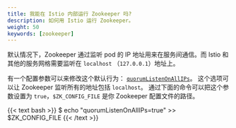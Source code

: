```yaml
---
title: 我能在 Istio 内部运行 Zookeeper 吗?
description: 如何用 Istio 运行 Zookeeper。
weight: 50
keywords: [zookeeper]
---
```


默认情况下，Zookeeper 通过监听 pod 的 IP 地址用来在服务间通信。而 Istio 和其他的服务网格需要监听在 `localhost` （`127.0.0.1`）地址上。

有一个配置参数可以来修改这个默认行为：
[`quorumListenOnAllIPs`](https://zookeeper.apache.org/doc/r3.5.7/zookeeperAdmin.html)。
这个选项可以让 Zookeeper 监听所有的地址包括 `localhost`。
通过下面的命令可以把这个参数设置为 `true`，`$ZK_CONFIG_FILE` 是你 Zookeeper 配置文件的路径。

{{< text bash >}}
$ echo "quorumListenOnAllIPs=true" >> $ZK_CONFIG_FILE
{{< /text >}}

